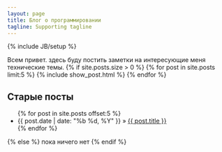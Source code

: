```yaml
---
layout: page
title: Блог о программировании
tagline: Supporting tagline
---
```

{% include JB/setup %}

Всем привет. здесь буду постить заметки на интересующие меня технические темы.
{% if site.posts.size > 0 %}
{% for post in site.posts limit:5 %}
  {% include show_post.html %}
{% endfor %}

<h2>Старые посты</h2>

<ul class="posts">
  {% for post in site.posts offset:5 %}
    <li><span class="date">{{ post.date | date: "%b %d, %Y" }}</span> &raquo; <a href="{{ post.url }}">{{ post.title }}</a></li>
  {% endfor %}
</ul>

{% else %}
пока ничего нет
{% endif %}
